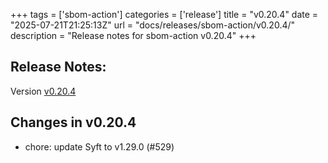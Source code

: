 +++
tags = ['sbom-action']
categories = ['release']
title = "v0.20.4"
date = "2025-07-21T21:25:13Z"
url = "docs/releases/sbom-action/v0.20.4/"
description = "Release notes for sbom-action v0.20.4"
+++

## Release Notes:
Version [v0.20.4](https://github.com/anchore/sbom-action/releases/tag/v0.20.4)

## Changes in v0.20.4

- chore: update Syft to v1.29.0 (#529)
